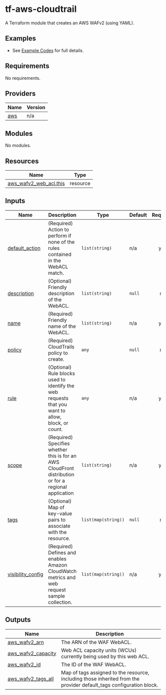 # tf-aws-cloudtrail

A Terraform module that creates an AWS WAFv2 (using YAML).

## Examples

* See [Example Codes](https://github.com/aws-ss/tf-aws-wafv2/tree/main/examples) for full details.

<!-- BEGIN_TF_DOCS -->
## Requirements

No requirements.

## Providers

| Name | Version |
|------|---------|
| <a name="provider_aws"></a> [aws](#provider\_aws) | n/a |

## Modules

No modules.

## Resources

| Name | Type |
|------|------|
| [aws_wafv2_web_acl.this](https://registry.terraform.io/providers/hashicorp/aws/latest/docs/resources/wafv2_web_acl) | resource |

## Inputs

| Name | Description | Type | Default | Required |
|------|-------------|------|---------|:--------:|
| <a name="input_default_action"></a> [default\_action](#input\_default\_action) | (Required) Action to perform if none of the rules contained in the WebACL match. | `list(string)` | n/a | yes |
| <a name="input_description"></a> [description](#input\_description) | (Optional) Friendly description of the WebACL. | `list(string)` | `null` | no |
| <a name="input_name"></a> [name](#input\_name) | (Required) Friendly name of the WebACL. | `list(string)` | n/a | yes |
| <a name="input_policy"></a> [policy](#input\_policy) | (Required) CloudTrails policy to create. | `any` | `null` | no |
| <a name="input_rule"></a> [rule](#input\_rule) | (Optional) Rule blocks used to identify the web requests that you want to allow, block, or count. | `any` | n/a | yes |
| <a name="input_scope"></a> [scope](#input\_scope) | (Required) Specifies whether this is for an AWS CloudFront distribution or for a regional application | `list(string)` | n/a | yes |
| <a name="input_tags"></a> [tags](#input\_tags) | (Optional) Map of key-value pairs to associate with the resource. | `list(map(string))` | `null` | no |
| <a name="input_visibility_config"></a> [visibility\_config](#input\_visibility\_config) | (Required) Defines and enables Amazon CloudWatch metrics and web request sample collection. | `list(map(string))` | n/a | yes |

## Outputs

| Name | Description |
|------|-------------|
| <a name="output_aws_wafv2_arn"></a> [aws\_wafv2\_arn](#output\_aws\_wafv2\_arn) | The ARN of the WAF WebACL. |
| <a name="output_aws_wafv2_capacity"></a> [aws\_wafv2\_capacity](#output\_aws\_wafv2\_capacity) | Web ACL capacity units (WCUs) currently being used by this web ACL. |
| <a name="output_aws_wafv2_id"></a> [aws\_wafv2\_id](#output\_aws\_wafv2\_id) | The ID of the WAF WebACL. |
| <a name="output_aws_wafv2_tags_all"></a> [aws\_wafv2\_tags\_all](#output\_aws\_wafv2\_tags\_all) | Map of tags assigned to the resource, including those inherited from the provider default\_tags configuration block. |
<!-- END_TF_DOCS -->